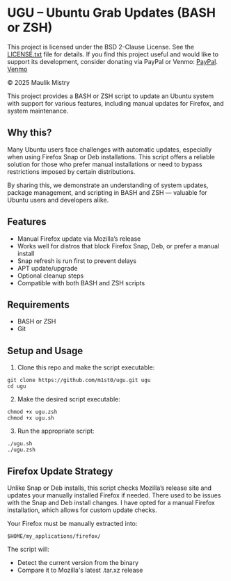 # UGU – Ubuntu Grab Updates (BASH or ZSH)

This project is licensed under the BSD 2-Clause License. See the [LICENSE.txt](LICENSE.txt) file for details.
If you find this project useful and would like to support its development, consider donating via PayPal or Venmo: 
[PayPal](https://www.paypal.com/paypalme/m1st0).
[Venmo](https://venmo.com/code?user_id=3319592654995456106&created=1753280522)

© 2025 Maulik Mistry

This project provides a BASH or ZSH script to update an Ubuntu system with support for various features, including manual updates for Firefox, and system maintenance.

## Why this?

Many Ubuntu users face challenges with automatic updates, especially when using Firefox Snap or Deb installations. This script offers a reliable solution for those who prefer manual installations or need to bypass restrictions imposed by certain distributions.

By sharing this, we demonstrate an understanding of system updates, package management, and scripting in BASH and ZSH — valuable for Ubuntu users and developers alike.

## Features

- Manual Firefox update via Mozilla’s release
- Works well for distros that block Firefox Snap, Deb, or prefer a manual install
- Snap refresh is run first to prevent delays
- APT update/upgrade
- Optional cleanup steps
- Compatible with both BASH and ZSH scripts

## Requirements

- BASH or ZSH
- Git

## Setup and Usage

1. Clone this repo and make the script executable:

```
git clone https://github.com/m1st0/ugu.git ugu
cd ugu
```

2. Make the desired script executable:

```
chmod +x ugu.zsh
chmod +x ugu.sh
```

3. Run the appropriate script:

```
./ugu.sh
./ugu.zsh
```

## Firefox Update Strategy

Unlike Snap or Deb installs, this script checks Mozilla’s release site and updates your manually installed Firefox if needed. There used to be issues with the Snap and Deb install changes. I have opted for a manual Firefox installation, which allows for custom update checks.

Your Firefox must be manually extracted into:

```
$HOME/my_applications/firefox/
```

The script will:

- Detect the current version from the binary
- Compare it to Mozilla's latest .tar.xz release
